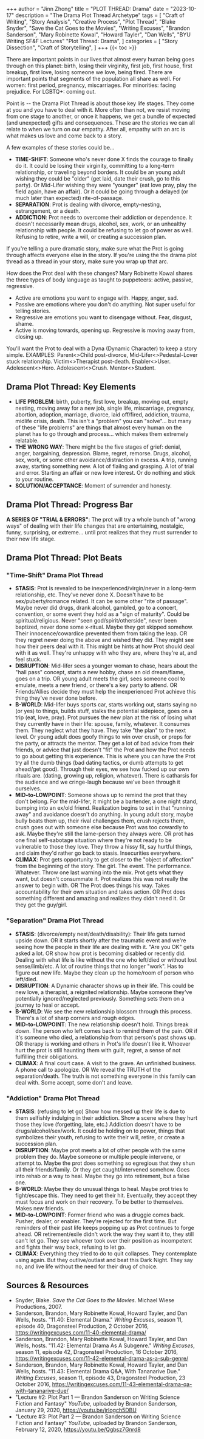 +++
author = "Jinn Zhong"
title = "PLOT THREAD: Drama"
date = "2023-10-17"
description = "The Drama Plot Thread Archetype"
tags = [
    "Craft of Writing",
    "Story Analysis",
    "Creative Process",
    "Plot Thread",
    "Blake Snyder",
    "Save the Cat Goes to the Movies",
    "Writing Excuses",
    "Brandon Sanderson",
    "Mary Robinette Kowal",
    "Howard Tayler",
    "Dan Wells",
    "BYU Writing SF&F Lectures"
    "Plot Thread: Drama",
]
categories = [
    "Story Dissection",
    "Craft of Storytelling",
]
+++
{{< toc >}}

There are important points in our lives that almost every human being goes through on this planet: birth, losing their virginity, first job, first house, first breakup, first love, losing someone we love, being fired. There are important points that segments of the population all share as well. For women: first period, pregnancy, miscarriages. For minorities: facing prejudice. For LGBTQ+: coming out.

Point is -- the Drama Plot Thread is about those key life stages. They come at you and you have to deal with it. More often than not, we resist moving from one stage to another, or once it happens, we get a bundle of expected (and unexpected) gifts and consequences. These are the stories we can all relate to when we turn on our empathy. After all, empathy with an arc is what makes us love and come back to a story.

A few examples of these stories could be...
* **TIME-SHIFT**: Someone who's never done X finds the courage to finally do it. It could be losing their virginity, committing to a long-term relationship, or traveling beyond borders. It could be an young adult wishing they could be "older" (get laid, date their crush, go to this party). Or Mid-Lifer wishing they were "younger" (eat love pray, play the field again, have an affair). Or it could be going through a delayed (or much later than expected) rite-of-passage.
* **SEPARATION**: Prot is dealing with divorce, empty-nesting, estrangement, or a death.
* **ADDICTION**: Prot needs to overcome their addiction or dependence. It doesn't necessarily mean drugs, alcohol, sex, work, or an unhealthy relationship with people. It could be refusing to let go of power as well. Refusing to retire, write a will, or creating a succession plan.

If you're telling a pure dramatic story, make sure what the Prot is going through affects everyone else in the story. If you're using the the drama plot thread as a thread in your story, make sure you wrap up that arc.

How does the Prot deal with these changes? Mary Robinette Kowal shares the three types of body language as taught to puppeteers: active, passive, regressive.
* Active are emotions you want to engage with. Happy, anger, sad.
* Passive are emotions where you don't do anything. Not super useful for telling stories.
* Regressive are emotions you want to disengage without. Fear, disgust, shame.
* Active is moving towards, opening up. Regressive is moving away from, closing up.

You'll want the Prot to deal with a Dyna (Dynamic Character) to keep a story simple. EXAMPLES: Parent<>Child post-divorce, Mid-Lifer<>Pedestal-Lover stuck relationship. Victim<>Therapist post-death. Enabler<>User. Adolescent<>Hero. Adolescent<>Crush. Mentor<>Student.

## Drama Plot Thread: Key Elements

* **LIFE PROBLEM**: birth, puberty, first love, breakup, moving out, empty nesting, moving away for a new job, single life, miscarriage, pregnancy, abortion, adoption, marriage, divorce, laid off/fired, addiction, trauma, midlife crisis, death. This isn't a "problem" you can "solve"... but many of these "life problems" are things that almost every human on the planet has to go through and process... which makes them extremely relatable.
* **THE WRONG WAY**: There might be the five stages of grief: denial, anger, bargaining, depression. Blame, regret, remorse. Drugs, alcohol, sex, work, or some other avoidance/distraction in excess. A trip, running away, starting something new. A lot of flailng and grasping. A lot of trial and error. Starting an affair or new love interest. Or do nothing and stick to your routine.
* **SOLUTION/ACCEPTANCE**: Moment of surrender and honesty.

## Drama Plot Thread: Progress Bar
**A SERIES OF "TRIAL & ERRORS"**: The prot will try a whole bunch of "wrong ways" of dealing with their life changes that are entertaining, nostalgic, funny, surprising, or extreme... until prot realizes that they must surrender to their new life stage.

## Drama Plot Thread: Plot Beats

### "Time-Shift" Drama Plot Thread
* **STASIS**: Prot is revealed to be inexperienced/virgin/never in a long-term relationship, etc. They've never done X. Doesn't have to be sex/puberty/romance related. It can be some other "rite of passage". Maybe never did drugs, drank alcohol, gambled, go to a concert, convention, or some event they hold as a "sign of maturity". Could be spiritual/religious. Never "seen god/spirit/otherside", never been baptized, never done some x-ritual. Maybe they got skipped somehow. Their innocence/cowardice prevented them from taking the leap. OR they regret never doing the above and wished they did. They might see how their peers deal with it. This might be hints at how Prot should deal with it as well. They're unhappy with who they are, where they're at, and feel stuck.
* **DISRUPTION**: Mid-lifer sees a younger woman to chase, hears about the "hall pass" concept, starts a new hobby, chase an old dream/flame, goes on a trip. OR young adult meets the girl, sees someone cool to emulate, meets a new friend, or there's a key party to attend. OR Friends/Allies decide they must help the inexperienced Prot achieve this thing they've never done before.
* **B-WORLD**: Mid-lifer buys sports car, starts working out, starts saying no (or yes) to things, builds stuff, stalks the potential sidepiece, goes on a trip (eat, love, pray). Prot pursues the new plan at the risk of losing what they currently have in their life: spouse, family, whatever. It consumes them. They neglect what they have. They take "the plan" to the next level. Or young adult does goofy things to win over crush, or preps for the party, or attracts the mentor. They get a lot of bad advice from their friends, or advice that just doesn't "fit" the Prot and how the Prot needs to go about getting this experience. This is where you can have the Prot try all the dumb things (bad dating tactics, or dumb attempts to get ahead/get good). Through their eyes, we see how fucked up our own rituals are. (dating, growing up, religion, whatever). There is catharsis for the audience and we cringe-laugh because we've been through it ourselves.
* **MID-to-LOWPOINT**: Someone shows up to remind the prot that they don't belong. For the mid-lifer, it might be a bartender, a one night stand, bumping into an ex/old friend. Realization begins to set in that "running away" and avoidance doesn't do anything. In young adult story, maybe bully beats them up, their rival challenges them, crush rejects them, crush goes out with someone else because Prot was too cowardly to ask. Maybe they're still the lame-person they always were. OR prot has one final self-sabotage situation where they're not ready to be vulnerable to those they love. They throw a hissy fit, say hurtful things, and claim they'd rather go back to stasis. Insecurities everywhere.
* **CLIMAX**: Prot gets opportunity to get closer to the "object of affection" from the beginning of the story. The girl. The event. The performance. Whatever. Throw one last warning into the mix. Prot gets what they want, but doesn't consummate it. Prot realizes this was not really the answer to begin with. OR The Prot does things his way. Takes accountability for their own situation and takes action. OR Prot does something different and amazing and realizes they didn't need it. Or they get the guy/girl.

### "Separation" Drama Plot Thread
* **STASIS**: (divorce/empty nest/death/disability): Their life gets turned upside down. OR it starts shortly after the traumatic event and we're seeing how the people in their life are dealing with it. "Are you OK" gets asked a lot. OR show how prot is becoming disabled or recently did. Dealing with what life is like without the one who left/died or without lost sense/limb/etc. A lot of routine things that no longer "work". Has to figure out new life. Maybe they clean up the home/room of person who left/died.
* **DISRUPTION**: A Dynamic character shows up in their life. This could be new love, a therapist, a reignited relationship. Maybe someone they've potentially ignored/neglected previously. Something sets them on a journey to heal or accept.
* **B-WORLD**: We see the new relationship blossom through this process. There's a lot of sharp corners and rough edges.
* **MID-to-LOWPOINT**: The new relationship doesn't hold. Things break down. The person who left comes back to remind them of the pain. OR if it's someone who died, a relationship from that person's past shows up. OR therapy is working and others in Prot's life doesn't like it. Whoever hurt the prot is still haunting them with guilt, regret, a sense of not fulfilling their obligations.
* **CLIMAX**: A final court case. A visit to the grave. An unfinished business. A phone call to apologize. OR We reveal the TRUTH of the separation/death. The truth is not something everyone in this family can deal with. Some accept, some don't and leave.

### "Addiction" Drama Plot Thread
* **STASIS**: (refusing to let go) Show how messed up their life is due to them selfishly indulging in their addiction. Show a scene where they hurt those they love (forgetting, late, etc.) Addiction doesn't have to be drugs/alcohol/sex/work. It could be holding on to power, things that symbolizes their youth, refusing to write their will, retire, or create a succession plan.
* **DISRUPTION**: Maybe prot meets a lot of other people with the same problem they do. Maybe someone or multiple people intervene, or attempt to. Maybe the prot does something so egregious that they shun all their friends/family. Or they get caught/intervened somehow. Goes into rehab or a way to heal. Maybe they go into retirement, but a false one.
* **B-WORLD**: Maybe they do unusual things to heal. Maybe prot tries to fight/escape this. They need to get their hit. Eventually, they accept they must focus and work on their recovery. To be better to themselves. Makes new friends.
* **MID-to-LOWPOINT**: Former friend who was a druggie comes back. Pusher, dealer, or enabler. They're rejected for the first time. But reminders of their past life keeps popping up as Prot continues to forge ahead. OR retirement/exile didn't work the way they want it to, they still can't let go. They see whoever took over their position as incompetent and fights their way back, refusing to let go.
* **CLIMAX**: Everything they tried to do to quit collapses. They contemplate using again. But they outlive/outlast and beat this Dark Night. They say no, and live life without the need for their drug of choice.

## Sources & Resources

* Snyder, Blake. _Save the Cat Goes to the Movies_. Michael Wiese Productions, 2007.
* Sanderson, Brandon, Mary Robinette Kowal, Howard Tayler, and Dan Wells, hosts. "11.40: Elemental Drama." _Writing Excuses_, season 11, episode 40, Dragonsteel Production, 2 October 2016, https://writingexcuses.com/11-40-elemental-drama/
* Sanderson, Brandon, Mary Robinette Kowal, Howard Tayler, and Dan Wells, hosts. "11.42: Elemental Drama As A Subgenre." _Writing Excuses_, season 11, episode 42, Dragonsteel Production, 16 October 2016, https://writingexcuses.com/11-42-elemental-drama-as-a-sub-genre/
* Sanderson, Brandon, Mary Robinette Kowal, Howard Tayler, and Dan Wells, hosts. "11.43: Elemental Drama Q&A, With Tananarive Due." _Writing Excuses_, season 11, episode 43, Dragonsteel Production, 23 October 2016, https://writingexcuses.com/11-43-elemental-drama-qa-with-tananarive-due/
* "Lecture #2: Plot Part 1 — Brandon Sanderson on Writing Science Fiction and Fantasy" _YouTube_, uploaded by Brandon Sanderson, January 29, 2020, https://youtu.be/jrIogch5DBU
* "Lecture #3: Plot Part 2 — Brandon Sanderson on Writing Science Fiction and Fantasy" _YouTube_, uploaded by Brandon Sanderson, February 12, 2020, https://youtu.be/Qgbsz7Gnrd8
